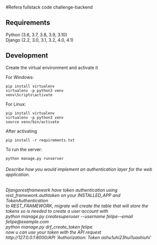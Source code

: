#Refera fullstack code challenge-backend

<h2>Requirements</h2>
Python (3.6, 3.7, 3.8, 3.9, 3.10)<br />
Django (2.2, 3.0, 3.1, 3.2, 4.0, 4.1)

<h2>Development</h2> 
Create the virtual environment and activate it 

For Windows:
```
pip install virtualenv
virtualenv -p python3 venv
venv\Scripts\activate
```
For Linux:
```
pip install virtualenv
virtualenv -p python3 venv
source venv/bin/activate
```
After activating
```
pip install -r requirements.txt
```
To run the server:
```
python manage.py runserver
```

<h6>Describe how you would implement an authentication layer for the web application.<h6/>
Djangorestframework have token authentication using rest_framework.authtoken on your INSTALLED_APP and TokenAuthentication <br />
to REST_FRAMEWORK, migrate will create the table that will store the tokens so is needed to create a user account with <br />
python manage.py createsuperuser --username felipe--email felipe@example.com <br />
python manage.py drf_create_token felipe <br />
now u can use your token with the API request <br />
http://127.0.0.1:8000/API 'Authorization: Token ashu1uhi23hui1uashiuhi'
